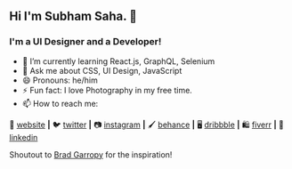 ## Hi I'm Subham Saha. 👋

### I'm a UI Designer and a Developer!

- 🌱 I’m currently learning React.js, GraphQL, Selenium
- 💬 Ask me about CSS, UI Design, JavaScript 
- 😄 Pronouns: he/him
- ⚡ Fun fact: I love Photography in my free time.
- 📫 How to reach me: 


🏡 [website][website] **|** 
🐦 [twitter][twitter] **|** 
📷 [instagram][instagram] **|** 
🖌 [behance][behance] **|**
🖥 [dribbble][dribbble] **|**
🛍 [fiverr][fiverr] **|**
👔 [linkedin][linkedin]

Shoutout to [Brad Garropy][brad] for the inspiration!

[website]: https://subhamdesigns.webflow.io/
[twitter]: https://twitter.com/subhamA005
[instagram]: https://www.instagram.com/endou_01/
[behance]: https://www.behance.net/subhamsaha221
[dribbble]: https://dribbble.com/Subham_Designs
[fiverr]:  https://www.fiverr.com/subhamsaha061
[linkedin]: https://www.linkedin.com/in/subham-saha-designer/
[brad]: https://github.com/bradgarropy



